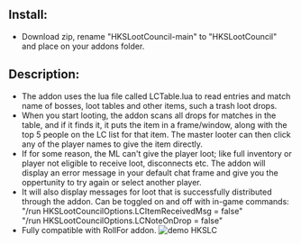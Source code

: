 ## Install: ##
- Download zip, rename "HKSLootCouncil-main" to "HKSLootCouncil" and place on your addons folder.


## Description: ##
- The addon uses the lua file called LCTable.lua to read entries and match name of bosses, loot tables and other items, such a trash loot drops.
- When you start looting, the addon scans all drops for matches in the table, and if it finds it, it puts the item in a frame/window, along with the top 5 people on the LC list for that item. The master looter can then click any of the player names to give the item directly.
- If for some reason, the ML can't give the player loot; like full inventory or player not eligible to receive loot, disconnects etc. The addon will display an error message in your default chat frame and give you the oppertunity to try again or select another player.
- It will also display messages for loot that is successfully distributed through the addon. Can be toggled on and off with in-game commands:
      "/run HKSLootCouncilOptions.LCItemReceivedMsg = false"	
      "/run HKSLootCouncilOptions.LCNoteOnDrop = false"
- Fully compatible with RollFor addon.
![demo HKSLC](https://github.com/user-attachments/assets/e0811328-6bce-4b4c-a8c9-7a36fa99d037)
